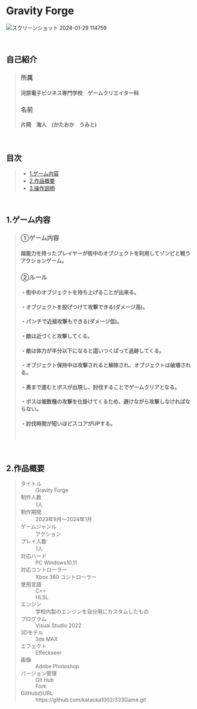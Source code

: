 # Gravity Forge
![スクリーンショット 2024-01-29 114759](https://github.com/kataoka1002/333Game/assets/122655580/d95f6abb-e467-46c8-8ca7-ea947a5aa36e)

<br />

## 自己紹介
> ### 所属
> #### 河原電子ビジネス専門学校　ゲームクリエイター科
> ### 名前
> #### 片岡　海人　(かたおか　うみと)
 
<br />

## 目次
> * [1.ゲーム内容](#anchor1)
> * [2.作品概要](#anchor2)
> * [3.操作説明](#anchor3)
 
<br />

<a id="anchor1"></a>
## 1.ゲーム内容
> ### ①ゲーム内容
> #### 超能力を持ったプレイヤーが街中のオブジェクトを利用してゾンビと戦うアクションゲーム。<br />
> ### ②ルール
> #### ・街中のオブジェクトを持ち上げることが出来る。
> #### ・オブジェクトを投げつけて攻撃できる(ダメージ高)。
> #### ・パンチで近接攻撃もできる(ダメージ低)。
> #### ・敵は近づくと攻撃してくる。
> #### ・敵は体力が半分以下になると這いつくばって追跡してくる。
> #### ・オブジェクト保持中は攻撃されると解除され、オブジェクトは破壊される。
> #### ・奥まで進むとボスが出現し、討伐することでゲームクリアとなる。
> #### ・ボスは複数種の攻撃を仕掛けてくるため、避けながら攻撃しなければならない。
> #### ・討伐時間が短いほどスコアがUPする。
> 
> <br />
>

<br />

<a id="anchor2"></a>
## 2.作品概要
> <dl>
>  <dt>タイトル</dt>
>  <dd>Gravity Forge</dd>
>  <dt>制作人数</dt>
>  <dd>1人</dd>
>  <dt>制作期間</dt>
>  <dd>2023年9月～2024年1月
>  <dt>ゲームジャンル</dt>
>  <dd>アクション</dd>
>  <dt>プレイ人数</dt>
>  <dd>1人</dd>
>  <dt>対応ハード</dt>
>  <dd>PC Windows10,11</dd>
>  <dt>対応コントローラー</dt>
>  <dd>Xbox 360 コントローラー</dd>
>  <dt>使用言語</dt>
>  <dd>C++
>  <br />
>  HLSL<dd>
>  <dt>エンジン</dt>
>  <dd>学校内製のエンジンを自分用にカスタムしたもの</dd>
>  <dt>プログラム</dt>
>  <dd>Visual Studio 2022</dd>
>  <dt>3Dモデル</dt>
>  <dd>3ds MAX</dd>
>  <dt>エフェクト</dt>
>  <dd>Effeckseer</dd>
>  <dt>画像</dt>
>  <dd>Adobe Photoshop</dd>
>  <dt>バージョン管理</dt>
>  <dd>Git Hub
>  <br />
>  Fork</dd>
>  <dt>GitHubのURL</dt>
>  <dd>https://github.com/kataoka1002/333Game.git</dd> 
> </dl>
